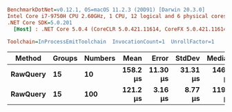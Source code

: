 ``` ini

BenchmarkDotNet=v0.12.1, OS=macOS 11.2.3 (20D91) [Darwin 20.3.0]
Intel Core i7-9750H CPU 2.60GHz, 1 CPU, 12 logical and 6 physical cores
.NET Core SDK=5.0.201
  [Host] : .NET Core 5.0.4 (CoreCLR 5.0.421.11614, CoreFX 5.0.421.11614), X64 RyuJIT

Toolchain=InProcessEmitToolchain  InvocationCount=1  UnrollFactor=1  

```
|   Method | Groups | Numbers |     Mean |    Error |   StdDev |   Median |
|--------- |------- |-------- |---------:|---------:|---------:|---------:|
| **RawQuery** |     **15** |      **10** | **158.2 μs** | **11.30 μs** | **31.31 μs** | **146.0 μs** |
| **RawQuery** |     **15** |     **100** | **121.2 μs** |  **3.16 μs** |  **8.77 μs** | **119.9 μs** |
